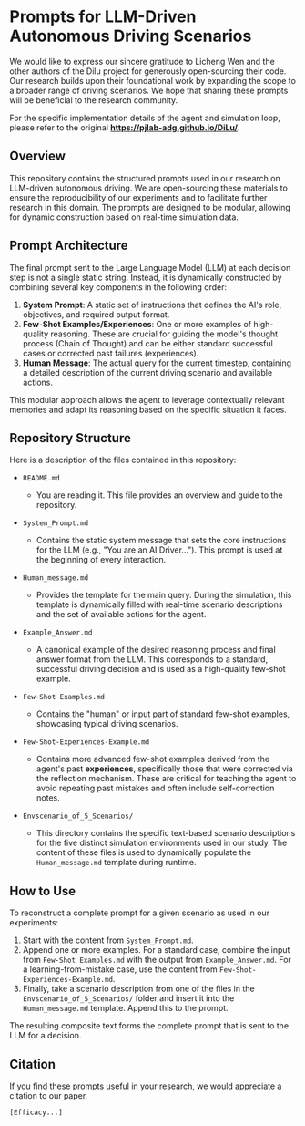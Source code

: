 # Prompts for LLM-Driven Autonomous Driving Scenarios

We would like to express our sincere gratitude to Licheng Wen and the other authors of the Dilu project for generously open-sourcing their code. Our research builds upon their foundational work by expanding the scope to a broader range of driving scenarios. We hope that sharing these prompts will be beneficial to the research community.

For the specific implementation details of the agent and simulation loop, please refer to the original **https://pjlab-adg.github.io/DiLu/**.

## Overview

This repository contains the structured prompts used in our research on LLM-driven autonomous driving. We are open-sourcing these materials to ensure the reproducibility of our experiments and to facilitate further research in this domain. The prompts are designed to be modular, allowing for dynamic construction based on real-time simulation data.

## Prompt Architecture

The final prompt sent to the Large Language Model (LLM) at each decision step is not a single static string. Instead, it is dynamically constructed by combining several key components in the following order:

1.  **System Prompt**: A static set of instructions that defines the AI's role, objectives, and required output format.
2.  **Few-Shot Examples/Experiences**: One or more examples of high-quality reasoning. These are crucial for guiding the model's thought process (Chain of Thought) and can be either standard successful cases or corrected past failures (experiences).
3.  **Human Message**: The actual query for the current timestep, containing a detailed description of the current driving scenario and available actions.

This modular approach allows the agent to leverage contextually relevant memories and adapt its reasoning based on the specific situation it faces.

## Repository Structure

Here is a description of the files contained in this repository:

-   `README.md`
    -   You are reading it. This file provides an overview and guide to the repository.

-   `System_Prompt.md`
    -   Contains the static system message that sets the core instructions for the LLM (e.g., "You are an AI Driver..."). This prompt is used at the beginning of every interaction.

-   `Human_message.md`
    -   Provides the template for the main query. During the simulation, this template is dynamically filled with real-time scenario descriptions and the set of available actions for the agent.

-   `Example_Answer.md`
    -   A canonical example of the desired reasoning process and final answer format from the LLM. This corresponds to a standard, successful driving decision and is used as a high-quality few-shot example.

-   `Few-Shot Examples.md`
    -   Contains the "human" or input part of standard few-shot examples, showcasing typical driving scenarios.

-   `Few-Shot-Experiences-Example.md`
    -   Contains more advanced few-shot examples derived from the agent's past **experiences**, specifically those that were corrected via the reflection mechanism. These are critical for teaching the agent to avoid repeating past mistakes and often include self-correction notes.

-   `Envscenario_of_5_Scenarios/`
    -   This directory contains the specific text-based scenario descriptions for the five distinct simulation environments used in our study. The content of these files is used to dynamically populate the `Human_message.md` template during runtime.

## How to Use

To reconstruct a complete prompt for a given scenario as used in our experiments:

1.  Start with the content from `System_Prompt.md`.
2.  Append one or more examples. For a standard case, combine the input from `Few-Shot Examples.md` with the output from `Example_Answer.md`. For a learning-from-mistake case, use the content from `Few-Shot-Experiences-Example.md`.
3.  Finally, take a scenario description from one of the files in the `Envscenario_of_5_Scenarios/` folder and insert it into the `Human_message.md` template. Append this to the prompt.

The resulting composite text forms the complete prompt that is sent to the LLM for a decision.

## Citation

If you find these prompts useful in your research, we would appreciate a citation to our paper.

```
[Efficacy...]
```
